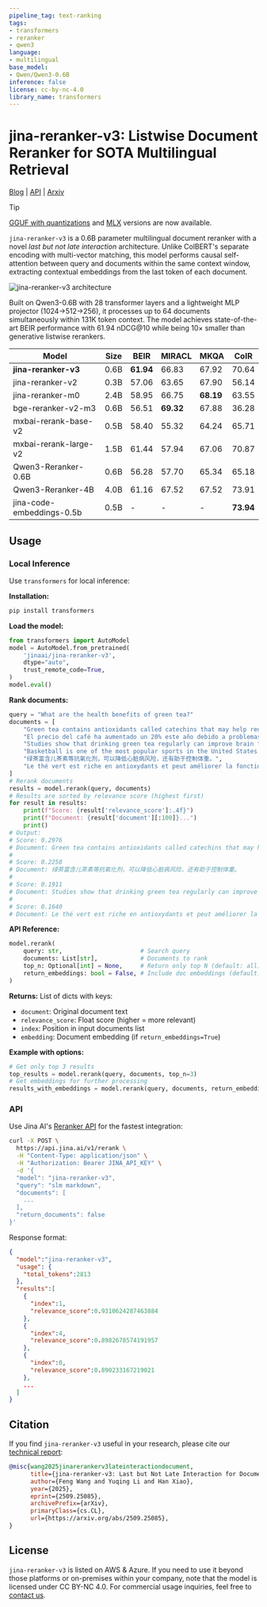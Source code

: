 ```yaml
---
pipeline_tag: text-ranking
tags:
- transformers
- reranker
- qwen3
language:
- multilingual
base_model:
- Qwen/Qwen3-0.6B
inference: false
license: cc-by-nc-4.0
library_name: transformers
---
```


# jina-reranker-v3: Listwise Document Reranker for SOTA Multilingual Retrieval

[Blog](https://jina.ai/news/jina-reranker-v3-0-6b-listwise-reranker-for-sota-multilingual-retrieval) | [API](https://jina.ai/reranker) | [Arxiv](https://arxiv.org/abs/2509.25085)

> [!TIP]
> [GGUF with quantizations](https://huggingface.co/jinaai/jina-reranker-v3-GGUF) and [MLX](https://huggingface.co/jinaai/jina-reranker-v3-mlx) versions are now available.

`jina-reranker-v3` is a 0.6B parameter multilingual document reranker with a novel *last but not late interaction* architecture. Unlike ColBERT's separate encoding with multi-vector matching, this model performs causal self-attention between query and documents within the same context window, extracting contextual embeddings from the last token of each document.

![jina-reranker-v3 architecture](https://jina-ai-gmbh.ghost.io/content/images/2025/10/Heading--54-.svg)

Built on Qwen3-0.6B with 28 transformer layers and a lightweight MLP projector (1024→512→256), it processes up to 64 documents simultaneously within 131K token context. The model achieves state-of-the-art BEIR performance with 61.94 nDCG@10 while being 10× smaller than generative listwise rerankers.

| Model | Size | BEIR | MIRACL | MKQA | CoIR |
|-------|------|------|--------|------|------|
| **jina-reranker-v3** | 0.6B | **61.94** | 66.83 | 67.92 | 70.64 |
| jina-reranker-v2 | 0.3B | 57.06 | 63.65 | 67.90 | 56.14 |
| jina-reranker-m0 | 2.4B | 58.95 | 66.75 | **68.19** | 63.55 |
| bge-reranker-v2-m3 | 0.6B | 56.51 | **69.32** | 67.88 | 36.28 |
| mxbai-rerank-base-v2 | 0.5B | 58.40 | 55.32 | 64.24 | 65.71 |
| mxbai-rerank-large-v2 | 1.5B | 61.44 | 57.94 | 67.06 | 70.87 |
| Qwen3-Reranker-0.6B | 0.6B | 56.28 | 57.70 | 65.34 | 65.18 |
| Qwen3-Reranker-4B | 4.0B | 61.16 | 67.52 | 67.52 | 73.91 |
| jina-code-embeddings-0.5b | 0.5B | - | - | - | **73.94** |

## Usage

### Local Inference

Use `transformers` for local inference:

**Installation:**

```bash
pip install transformers
```

**Load the model:**

```python
from transformers import AutoModel
model = AutoModel.from_pretrained(
    'jinaai/jina-reranker-v3',
    dtype="auto",
    trust_remote_code=True,
)
model.eval()
```

**Rank documents:**

```python
query = "What are the health benefits of green tea?"
documents = [
    "Green tea contains antioxidants called catechins that may help reduce inflammation and protect cells from damage.",
    "El precio del café ha aumentado un 20% este año debido a problemas en la cadena de suministro.",
    "Studies show that drinking green tea regularly can improve brain function and boost metabolism.",
    "Basketball is one of the most popular sports in the United States.",
    "绿茶富含儿茶素等抗氧化剂，可以降低心脏病风险，还有助于控制体重。",
    "Le thé vert est riche en antioxydants et peut améliorer la fonction cérébrale.",
]
# Rerank documents
results = model.rerank(query, documents)
# Results are sorted by relevance score (highest first)
for result in results:
    print(f"Score: {result['relevance_score']:.4f}")
    print(f"Document: {result['document'][:100]}...")
    print()
# Output:
# Score: 0.2976
# Document: Green tea contains antioxidants called catechins that may help reduce inflammation and protect ce...
#
# Score: 0.2258
# Document: 绿茶富含儿茶素等抗氧化剂，可以降低心脏病风险，还有助于控制体重。
#
# Score: 0.1911
# Document: Studies show that drinking green tea regularly can improve brain function and boost metabolism.
#
# Score: 0.1640
# Document: Le thé vert est riche en antioxydants et peut améliorer la fonction cérébrale.
```

**API Reference:**

```python
model.rerank(
    query: str,                      # Search query
    documents: List[str],            # Documents to rank
    top_n: Optional[int] = None,     # Return only top N (default: all)
    return_embeddings: bool = False, # Include doc embeddings (default: False)
)
```

**Returns:** List of dicts with keys:

- `document`: Original document text
- `relevance_score`: Float score (higher = more relevant)
- `index`: Position in input documents list
- `embedding`: Document embedding (if `return_embeddings=True`)

**Example with options:**

```python
# Get only top 3 results
top_results = model.rerank(query, documents, top_n=3)
# Get embeddings for further processing
results_with_embeddings = model.rerank(query, documents, return_embeddings=True)
```

### API

Use Jina AI's [Reranker API](https://jina.ai/reranker) for the fastest integration:

```bash
curl -X POST \
  https://api.jina.ai/v1/rerank \
  -H "Content-Type: application/json" \
  -H "Authorization: Bearer JINA_API_KEY" \
  -d '{
  "model": "jina-reranker-v3",
  "query": "slm markdown",
  "documents": [
    ...
  ],
  "return_documents": false
}'
```

Response format:

```json
{
  "model":"jina-reranker-v3",
  "usage": {
    "total_tokens":2813
  },
  "results":[
    {
      "index":1,
      "relevance_score":0.9310624287463884
    },
    {
      "index":4,
      "relevance_score":0.8982678574191957
    },
    {
      "index":0,
      "relevance_score":0.890233167219021
    },
    ...
  ]
}
```

## Citation

If you find `jina-reranker-v3` useful in your research, please cite our [technical report](https://arxiv.org/abs/2509.25085):

```bibtex
@misc{wang2025jinarerankerv3lateinteractiondocument,
      title={jina-reranker-v3: Last but Not Late Interaction for Document Reranking},
      author={Feng Wang and Yuqing Li and Han Xiao},
      year={2025},
      eprint={2509.25085},
      archivePrefix={arXiv},
      primaryClass={cs.CL},
      url={https://arxiv.org/abs/2509.25085},
}
```

## License

`jina-reranker-v3` is listed on AWS & Azure. If you need to use it beyond those platforms or on-premises within your company, note that the model is licensed under CC BY-NC 4.0. For commercial usage inquiries, feel free to [contact us](https://jina.ai/contact-sales/).
